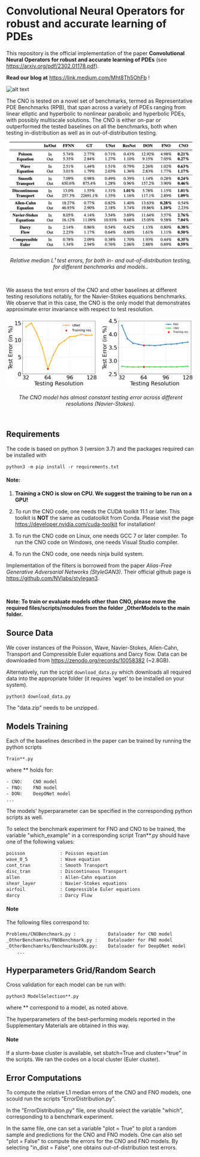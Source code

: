 # Convolutional Neural Operators for robust and accurate learning of PDEs

This repository is the official implementation of the paper **Convolutional Neural Operators for robust and accurate learning of PDEs** (see https://arxiv.org/pdf/2302.01178.pdf).

**Read our blog at** https://link.medium.com/Mht8Th5OhFb !

![alt text](/figures/diag.png)

The CNO is tested on a novel set of benchmarks, termed as Representative PDE Benchmarks (RPB), that span across a variety of PDEs ranging from linear elliptic and hyperbolic to nonlinear parabolic and hyperbolic PDEs, with possibly multiscale solutions. The CNO is either on-par or outperformed the tested baselines on all the benchmarks, both when testing in-distribution as well as in out-of-distribution testing.

<p align="center">
 <img src="/figures/table.png" width="750"/>
</p>
<p align="center">
    <em>Relative median L¹ test errors, for both in- and out-of-distribution testing, for different benchmarks and models..</em>
</p>
<br />

We assess the test errors of the CNO and other baselines at different testing resolutions notably, for the Navier-Stokes equations benchmarks. We observe that in this case, the CNO is the only model that demonstrates approximate error invariance with respect to test resolution.

<p align="center">
 <img src="/figures/resolution_NS.png" width="500"/>
</p>
<p align="center">
    <em>The CNO model has almost constant testing error across different resolutions (Navier-Stokes).</em>
</p>
<br />


## Requirements
The code is based on python 3 (version 3.7) and the packages required can be installed with

	python3 -m pip install -r requirements.txt


#### Note:

1. **Training a CNO is slow on CPU. We suggest the training to be run on a GPU!**

2. To run the CNO code, one needs the CUDA toolkit 11.1 or later. This toolkit is **NOT** the same as cudatoolkit from Conda. Please visit the page https://developer.nvidia.com/cuda-toolkit for installation!
	
3.	To run the CNO code on Linux, one needs GCC 7 or later compiler.
	To run the CNO code on Windows, one needs Visual Studio compiler.

4.	To run the CNO code, one needs ninja build system.

Implementation of the filters is borrowed from the paper *Alias-Free Generative Adversarial Networks (StyleGAN3)*. 
Their official github page is https://github.com/NVlabs/stylegan3.

<br />

**Note: To train or evaluate models other than CNO, please move the required files/scripts/modules from the folder _OtherModels to the main folder.**


## Source Data
We cover instances of the Poisson, Wave, Navier-Stokes, Allen-Cahn, Transport and Compressible Euler equations and Darcy flow. Data can be downloaded from https://zenodo.org/records/10058382 (~2.8GB).

Alternatively, run the script `download_data.py` which downloads all required data into the appropriate folder (it requires 'wget' to be installed on your system).


	python3 download_data.py


The "data.zip" needs to be unzipped.

## Models Training
Each of the baselines described in the paper can be trained by running the python scripts 


	Train**.py


where ** holds for:

	- CNO:    CNO model
	- FNO:    FNO model
	- DON:    DeepONet model
	...

The models' hyperparameter can be specified in the corresponding python scripts as well.

To select the benchmark experiment for FNO and CNO to be trained, the variable "which_example" in a corresponding script Tran**.py should have one of the following values:

    poisson             : Poisson equation 
    wave_0_5            : Wave equation
    cont_tran           : Smooth Transport
    disc_tran           : Discontinuous Transport
    allen               : Allen-Cahn equation
    shear_layer         : Navier-Stokes equations
    airfoil             : Compressible Euler equations
    darcy               : Darcy Flow

#### Note



The following files correspond to:

	Problems/CNOBenchmark.py :            Dataloader for CNO model
	_OtherBenchamrks/FNOBenchmark.py :    Dataloader for FNO model
	_OtherBenchamrks/BenchmarksDON.py:    Dataloader for DeepONet model
        ...	

## Hyperparameters Grid/Random Search
Cross validation for each model can be run with:


	python3 ModelSelection**.py


where ** correspond to a model, as noted above.

The hyperparameters of the best-performing models reported in the Supplementary Materials are obtained in this way.


#### Note
If a slurm-base cluster is available, set sbatch=True and cluster="true" in the scripts. We ran the codes on a local cluster (Euler cluster).


## Error Computations

To compute the relative L1 median errors of the CNO and FNO models, one scould run the scripts "ErrorDistribution.py".

In the "ErrorDistribution.py" file, one should select the variable "which", corresponding to a benchmark experiment. 

In the same file, one can set a variable "plot = True" to plot a random sample and predictions for the CNO and FNO models.
One can also set "plot = False" to compute the errors for the CNO and FNO models. By selecting "in_dist = False", one obtains out-of-distribution test errors. 

